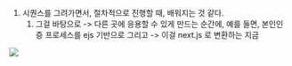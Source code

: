 
1. 시퀀스를 그려가면서, 절차적으로 진행할 때, 배워지는 것 같다. 
	1. 그걸 바탕으로 -> 다른 곳에 응용할 수 있게 만드는 순간에, 예를 들면, 본인인증 프로세스를 ejs 기반으로 그리고 -> 이걸 next.js 로 변환하는 지금 

![](https://i.imgur.com/0gW8ly1.png)
